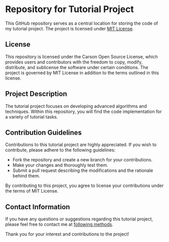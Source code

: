 # Repository for Tutorial Project

This GitHub repository serves as a central location for storing the code of my tutorial project. The project is licensed under [MIT License](LICENSE).

## License

This repository is licensed under the Carson Open Source License, which provides users and contributors with the freedom to copy, modify, distribute, and sublicense the software under certain conditions. The project is governed by MIT License in addition to the terms outlined in this license.

## Project Description

The tutorial project focuses on developing advanced algorithms and techniques. Within this repository, you will find the code implementation for a variety of tutorial tasks.

## Contribution Guidelines

Contributions to this tutorial project are highly appreciated. If you wish to contribute, please adhere to the following guidelines:

- Fork the repository and create a new branch for your contributions.
- Make your changes and thoroughly test them.
- Submit a pull request describing the modifications and the rationale behind them.

By contributing to this project, you agree to license your contributions under the terms of MIT License.

## Contact Information

If you have any questions or suggestions regarding this tutorial project, please feel free to contact me at [following methods](https://carson-we.github.io/Carson-We.github.io/contact.html).

Thank you for your interest and contributions to the project!
